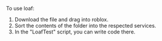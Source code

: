 To use loaf:
1. Download the file and drag into roblox.
2. Sort the contents of the folder into the respected services.
3. In the "LoafTest" script, you can write code there.
